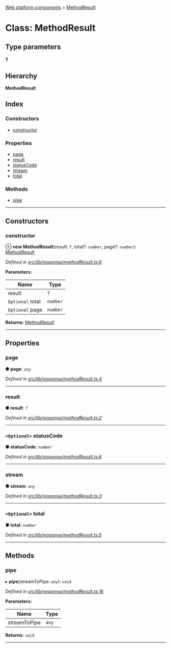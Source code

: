[Web platform components](../README.md) > [MethodResult](../classes/methodresult.md)

# Class: MethodResult

## Type parameters
#### T 
## Hierarchy

**MethodResult**

## Index

### Constructors

* [constructor](methodresult.md#constructor)

### Properties

* [page](methodresult.md#page)
* [result](methodresult.md#result)
* [statusCode](methodresult.md#statuscode)
* [stream](methodresult.md#stream)
* [total](methodresult.md#total)

### Methods

* [pipe](methodresult.md#pipe)

---

## Constructors

<a id="constructor"></a>

###  constructor

⊕ **new MethodResult**(result: *`T`*, total?: *`number`*, page?: *`number`*): [MethodResult](methodresult.md)

*Defined in [src/lib/response/methodResult.ts:6](https://github.com/nodulusteam/methodus.dev/blob/0650919/modules/platform/platform-web/src/lib/response/methodResult.ts#L6)*

**Parameters:**

| Name | Type |
| ------ | ------ |
| result | `T` |
| `Optional` total | `number` |
| `Optional` page | `number` |

**Returns:** [MethodResult](methodresult.md)

___

## Properties

<a id="page"></a>

###  page

**● page**: *`any`*

*Defined in [src/lib/response/methodResult.ts:4](https://github.com/nodulusteam/methodus.dev/blob/0650919/modules/platform/platform-web/src/lib/response/methodResult.ts#L4)*

___
<a id="result"></a>

###  result

**● result**: *`T`*

*Defined in [src/lib/response/methodResult.ts:2](https://github.com/nodulusteam/methodus.dev/blob/0650919/modules/platform/platform-web/src/lib/response/methodResult.ts#L2)*

___
<a id="statuscode"></a>

### `<Optional>` statusCode

**● statusCode**: *`number`*

*Defined in [src/lib/response/methodResult.ts:6](https://github.com/nodulusteam/methodus.dev/blob/0650919/modules/platform/platform-web/src/lib/response/methodResult.ts#L6)*

___
<a id="stream"></a>

###  stream

**● stream**: *`any`*

*Defined in [src/lib/response/methodResult.ts:3](https://github.com/nodulusteam/methodus.dev/blob/0650919/modules/platform/platform-web/src/lib/response/methodResult.ts#L3)*

___
<a id="total"></a>

### `<Optional>` total

**● total**: *`number`*

*Defined in [src/lib/response/methodResult.ts:5](https://github.com/nodulusteam/methodus.dev/blob/0650919/modules/platform/platform-web/src/lib/response/methodResult.ts#L5)*

___

## Methods

<a id="pipe"></a>

###  pipe

▸ **pipe**(streamToPipe: *`any`*): `void`

*Defined in [src/lib/response/methodResult.ts:16](https://github.com/nodulusteam/methodus.dev/blob/0650919/modules/platform/platform-web/src/lib/response/methodResult.ts#L16)*

**Parameters:**

| Name | Type |
| ------ | ------ |
| streamToPipe | `any` |

**Returns:** `void`

___

